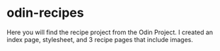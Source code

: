 # odin-recipes

Here you will find the recipe project from the Odin Project. I created an index page, stylesheet, and 3 recipe pages that include images. 